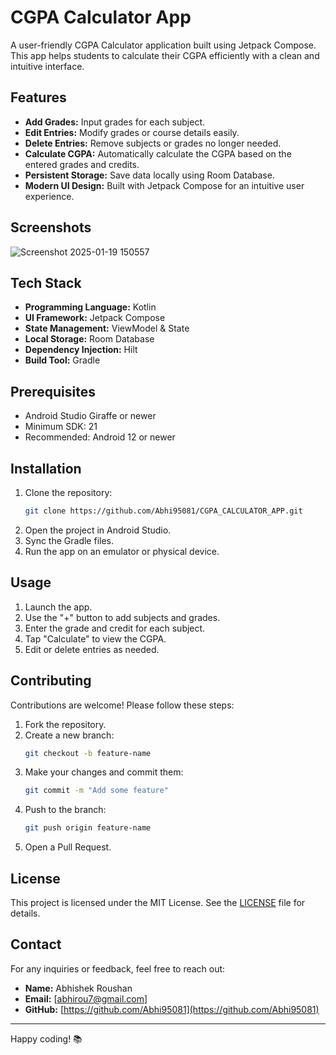 # CGPA Calculator App

A user-friendly CGPA Calculator application built using Jetpack Compose. This app helps students to calculate their CGPA efficiently with a clean and intuitive interface.

## Features

- **Add Grades:** Input grades for each subject.
- **Edit Entries:** Modify grades or course details easily.
- **Delete Entries:** Remove subjects or grades no longer needed.
- **Calculate CGPA:** Automatically calculate the CGPA based on the entered grades and credits.
- **Persistent Storage:** Save data locally using Room Database.
- **Modern UI Design:** Built with Jetpack Compose for an intuitive user experience.

## Screenshots

![Screenshot 2025-01-19 150557](https://github.com/user-attachments/assets/5f4b597e-560f-4c32-9aec-c95a3711c1f0)

## Tech Stack

- **Programming Language:** Kotlin
- **UI Framework:** Jetpack Compose
- **State Management:** ViewModel & State
- **Local Storage:** Room Database
- **Dependency Injection:** Hilt
- **Build Tool:** Gradle

## Prerequisites

- Android Studio Giraffe or newer
- Minimum SDK: 21
- Recommended: Android 12 or newer

## Installation

1. Clone the repository:
   ```bash
   git clone https://github.com/Abhi95081/CGPA_CALCULATOR_APP.git
   ```
2. Open the project in Android Studio.
3. Sync the Gradle files.
4. Run the app on an emulator or physical device.

## Usage

1. Launch the app.
2. Use the "+" button to add subjects and grades.
3. Enter the grade and credit for each subject.
4. Tap "Calculate" to view the CGPA.
5. Edit or delete entries as needed.

## Contributing

Contributions are welcome! Please follow these steps:

1. Fork the repository.
2. Create a new branch:
   ```bash
   git checkout -b feature-name
   ```
3. Make your changes and commit them:
   ```bash
   git commit -m "Add some feature"
   ```
4. Push to the branch:
   ```bash
   git push origin feature-name
   ```
5. Open a Pull Request.

## License

This project is licensed under the MIT License. See the [LICENSE](LICENSE) file for details.

## Contact

For any inquiries or feedback, feel free to reach out:

- **Name:** Abhishek Roushan
- **Email:** [abhirou7@gmail.com]
- **GitHub:** [https://github.com/Abhi95081](https://github.com/Abhi95081)

---

Happy coding! 📚

